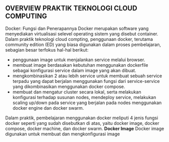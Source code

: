## OVERVIEW PRAKTIK TEKNOLOGI CLOUD COMPUTING ##

Docker: Fungsi dan Penerapannya
Docker merupakan software yang menyediakan virtualisasi selevel operating sistem yang disebut container. Dalam praktik teknologi cloud compting, penggunaan docker, terutama community edition (ED) yang biasa digunakan dalam proses pembelajaran, sebagian besar terfokus hal-hal berikut: 
* penggunaan image untuk menjalankan service melalui browser.
* membuat image berdasakan kebutuhan menggunakan dockerfile sebagai konfigurasi service dalam image yang akan dibuat.
* mengkombinasikan 2 atau lebih service untuk membuat sebuah service terpadu yang dapat berjalan menggunakan fungsi dari service-service yang dikombinasikan menggunakan docker compose.
* membuat dan mengatur cluster secara lokal, serta melakukan konfigurasi terhadap susunan nodes, mendeploy service, melakukan scaling up/down pada service yang berjalan pada nodes menggunakan docker engine dan docker swarm.

Dalam praktik, pembelajaran menggunakan docker meliputi 4 jenis fungsi docker seperti yang sudah disebutkan di atas, yaitu docker image, docker compose, docker machine, dan docker swarm.
**Docker Image**
Docker image digunakan untuk membuat dan mengkonfigurasi image 
